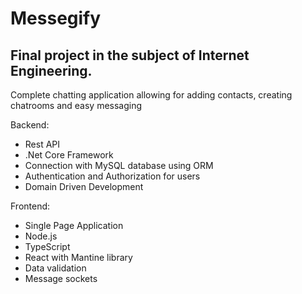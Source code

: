 # Messegify

## Final project in the subject of Internet Engineering. 
Complete chatting application allowing for adding contacts, creating chatrooms and easy messaging

Backend:
- Rest API
- .Net Core Framework
- Connection with MySQL database using ORM
- Authentication and Authorization for users
-  Domain Driven Development

Frontend:
- Single Page Application
- Node.js
- TypeScript
- React with Mantine library
- Data validation
- Message sockets